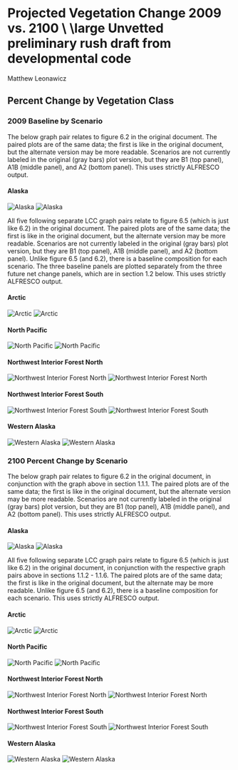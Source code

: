 # Projected Vegetation Change 2009 vs. 2100 \\ \large Unvetted preliminary rush draft from developmental code
Matthew Leonawicz  







## Percent Change by Vegetation Class
### 2009 Baseline by Scenario
The below graph pair relates to figure 6.2 in the original document.
The paired plots are of the same data; the first is like in the original document, but the alternate version may be more readable.
Scenarios are not currently labeled in the original (gray bars) plot version, but they are B1 (top panel), A1B (middle panel), and A2 (bottom panel).
This uses strictly ALFRESCO output.

#### Alaska
![Alaska](vegetation_change_cccma_files/figure-html/baseline_veg_barplot_AK1-1.png) 
![Alaska](vegetation_change_cccma_files/figure-html/baseline_veg_barplot_AK2-1.png) 

All five following separate LCC graph pairs relate to figure 6.5 (which is just like 6.2) in the original document.
The paired plots are of the same data; the first is like in the original document, but the alternate version may be more readable.
Scenarios are not currently labeled in the original (gray bars) plot version, but they are B1 (top panel), A1B (middle panel), and A2 (bottom panel).
Unlike figure 6.5 (and 6.2), there is a baseline composition for each scenario.
The three baseline panels are plotted separately from the three future net change panels, which are in section 1.2 below.
This uses strictly ALFRESCO output.

#### Arctic
![Arctic](vegetation_change_cccma_files/figure-html/baseline_veg_barplot_LCC1a-1.png) 
![Arctic](vegetation_change_cccma_files/figure-html/baseline_veg_barplot_LCC1b-1.png) 

#### North Pacific
![North Pacific](vegetation_change_cccma_files/figure-html/baseline_veg_barplot_LCC2a-1.png) 
![North Pacific](vegetation_change_cccma_files/figure-html/baseline_veg_barplot_LCC2b-1.png) 

#### Northwest Interior Forest North
![Northwest Interior Forest North](vegetation_change_cccma_files/figure-html/baseline_veg_barplot_LCC3a-1.png) 
![Northwest Interior Forest North](vegetation_change_cccma_files/figure-html/baseline_veg_barplot_LCC3b-1.png) 

#### Northwest Interior Forest South
![Northwest Interior Forest South](vegetation_change_cccma_files/figure-html/baseline_veg_barplot_LCC4a-1.png) 
![Northwest Interior Forest South](vegetation_change_cccma_files/figure-html/baseline_veg_barplot_LCC4b-1.png) 

#### Western Alaska
![Western Alaska](vegetation_change_cccma_files/figure-html/baseline_veg_barplot_LCC5a-1.png) 
![Western Alaska](vegetation_change_cccma_files/figure-html/baseline_veg_barplot_LCC5b-1.png) 

### 2100 Percent Change by Scenario
The below graph pair relates to figure 6.2 in the original document, in conjunction with the graph above in section 1.1.1.
The paired plots are of the same data; the first is like in the original document, but the alternate version may be more readable.
Scenarios are not currently labeled in the original (gray bars) plot version, but they are B1 (top panel), A1B (middle panel), and A2 (bottom panel).
This uses strictly ALFRESCO output.

#### Alaska
![Alaska](vegetation_change_cccma_files/figure-html/veg_change_barplot_AK1-1.png) 
![Alaska](vegetation_change_cccma_files/figure-html/veg_change_barplot_AK2-1.png) 

All five following separate LCC graph pairs relate to figure 6.5 (which is just like 6.2) in the original document, in conjunction with the respective graph pairs above in sections 1.1.2 - 1.1.6.
The paired plots are of the same data; the first is like in the original document, but the alternate may be more readable.
Unlike figure 6.5 (and 6.2), there is a baseline composition for each scenario.
This uses strictly ALFRESCO output.

#### Arctic
![Arctic](vegetation_change_cccma_files/figure-html/veg_change_barplot_LCC1a-1.png) 
![Arctic](vegetation_change_cccma_files/figure-html/veg_change_barplot_LCC1b-1.png) 

#### North Pacific
![North Pacific](vegetation_change_cccma_files/figure-html/veg_change_barplot_LCC2a-1.png) 
![North Pacific](vegetation_change_cccma_files/figure-html/veg_change_barplot_LCC2b-1.png) 

#### Northwest Interior Forest North
![Northwest Interior Forest North](vegetation_change_cccma_files/figure-html/veg_change_barplot_LCC3a-1.png) 
![Northwest Interior Forest North](vegetation_change_cccma_files/figure-html/veg_change_barplot_LCC3b-1.png) 

#### Northwest Interior Forest South
![Northwest Interior Forest South](vegetation_change_cccma_files/figure-html/veg_change_barplot_LCC4a-1.png) 
![Northwest Interior Forest South](vegetation_change_cccma_files/figure-html/veg_change_barplot_LCC4b-1.png) 

#### Western Alaska
![Western Alaska](vegetation_change_cccma_files/figure-html/veg_change_barplot_LCC5a-1.png) 
![Western Alaska](vegetation_change_cccma_files/figure-html/veg_change_barplot_LCC5b-1.png) 


